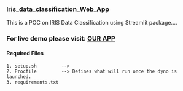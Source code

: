 ### Iris_data_classification_Web_App
This is a POC on IRIS Data Classification using Streamlit package.... 

### For live demo please visit: [OUR APP](https://ens-auto-ml.herokuapp.com/)

#### Required Files
    1. setup.sh         --> 
    2. Procfile         --> Defines what will run once the dyno is launched.
    3. requirements.txt
